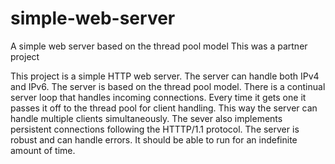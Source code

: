 # simple-web-server
A simple web server based on the thread pool model
This was a partner project

This project is a simple HTTP web server. The server can handle both
IPv4 and IPv6. The server is based on the thread pool model. There is 
a continual server loop that handles incoming connections. Every time it 
gets one it passes it off to the thread pool for client handling. This
way the server can handle multiple clients simultaneously. The sever 
also implements persistent connections following the HTTTP/1.1 protocol.
The server is robust and can handle errors. It should be able to run
for an indefinite amount of time. 
